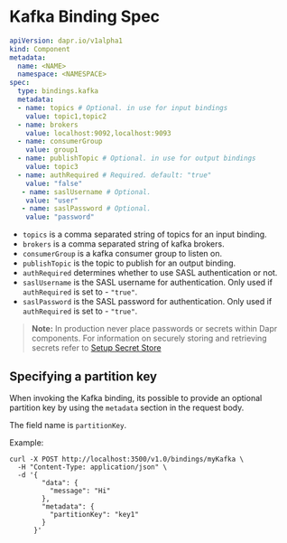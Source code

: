 # Kafka Binding Spec

```yaml
apiVersion: dapr.io/v1alpha1
kind: Component
metadata:
  name: <NAME>
  namespace: <NAMESPACE>
spec:
  type: bindings.kafka
  metadata:
  - name: topics # Optional. in use for input bindings
    value: topic1,topic2
  - name: brokers
    value: localhost:9092,localhost:9093
  - name: consumerGroup
    value: group1
  - name: publishTopic # Optional. in use for output bindings
    value: topic3
  - name: authRequired # Required. default: "true"
    value: "false"
   - name: saslUsername # Optional.
    value: "user"
   - name: saslPassword # Optional.
    value: "password"
```

- `topics` is a comma separated string of topics for an input binding.
- `brokers` is a comma separated string of kafka brokers.
- `consumerGroup` is a kafka consumer group to listen on.
- `publishTopic` is the topic to publish for an output binding.
- `authRequired` determines whether to use SASL authentication or not.
- `saslUsername` is the SASL username for authentication. Only used if `authRequired` is set to - `"true"`.
- `saslPassword` is the SASL password for authentication. Only used if `authRequired` is set to - `"true"`.

> **Note:** In production never place passwords or secrets within Dapr components. For information on securely storing and retrieving secrets refer to [Setup Secret Store](../../../howto/setup-secret-store)

## Specifying a partition key

When invoking the Kafka binding, its possible to provide an optional partition key by using the `metadata` section in the request body.

The field name is `partitionKey`.

Example:

```shell
curl -X POST http://localhost:3500/v1.0/bindings/myKafka \
  -H "Content-Type: application/json" \
  -d '{
        "data": {
          "message": "Hi"
        },
        "metadata": {
          "partitionKey": "key1"
        }
      }'
```
